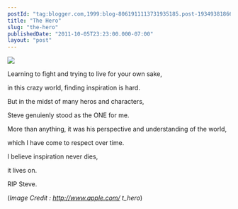 ```yaml
---
postId: "tag:blogger.com,1999:blog-8061911113731935185.post-1934938186639275902"
title: "The Hero"
slug: "the-hero"
publishedDate: "2011-10-05T23:23:00.000-07:00"
layout: "post"
---
```


[![](http://4.bp.blogspot.com/-kCB8FJHQuEc/To1JFgzHJaI/AAAAAAAAA9c/tgo-d3RBzl4/s640/t_hero.png)](http://4.bp.blogspot.com/-kCB8FJHQuEc/To1JFgzHJaI/AAAAAAAAA9c/tgo-d3RBzl4/s1600/t_hero.png)

  
Learning to fight and trying to live for your own sake,  
  
in this crazy world, finding inspiration is hard.  
  
But in the midst of many heros and characters,  
  
Steve genuienly stood as the ONE for me.  
  
More than anything, it was his perspective and understanding of the world,  
  
which I have come to respect over time.  
  
I believe inspiration never dies,  
  
it lives on.  
  
RIP Steve.  
  
(_Image Credit : http://www.apple.com/ t_hero_)

